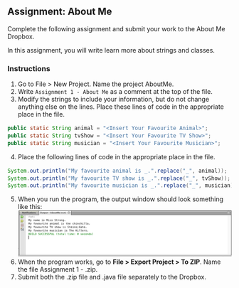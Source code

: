 ## Assignment: About Me

Complete the following assignment and submit your work to the About Me Dropbox.

In this assignment, you will write learn more about strings and classes.

### Instructions
1. Go to File > New Project. Name the project AboutMe.
2. Write `Assignment 1 - About Me` as a comment at the top of the file. 
3. Modify the strings to include your information, but do not change anything else on the lines. Place these lines of code in the appropriate place in the file.
```java public static String name = "<Insert Your Name>";
public static String animal = "<Insert Your Favourite Animal>";
public static String tvShow = "<Insert Your Favourite TV Show>";
public static String musician = "<Insert Your Favourite Musician>";
```
4. Place the following lines of code in the appropriate place in the file.
```java System.out.println("My name is _.".replace("_", name));
System.out.println("My favourite animal is _.".replace("_", animal));
System.out.println("My favourite TV show is _.".replace("_", tvShow));
System.out.println("My favourite musician is _.".replace("_", musician));
```
5. When you run the program, the output window should look something like this:
![](Images/About_Me.png)
6. When the program works, go to **File > Export Project > To ZIP**. Name the file Assignment 1 - <insert your name here>.zip.
7. Submit both the .zip file and .java file separately to the Dropbox.
